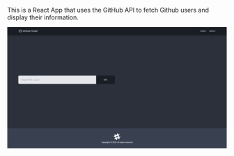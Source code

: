 This is a React App that uses the GitHub API to fetch Github users and display their information.

![](src/images/capture.png)
